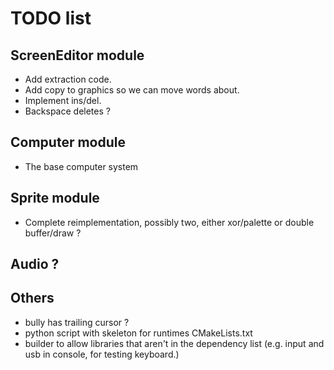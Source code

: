 # TODO list

## ScreenEditor module
- Add extraction code.
- Add copy to graphics so we can move words about.
- Implement ins/del.
- Backspace deletes ?

## Computer module
- The base computer system

## Sprite module
- Complete reimplementation, possibly two, either xor/palette or double buffer/draw ?

## Audio ?

## Others
- bully has trailing cursor ?
- python script with skeleton for runtimes CMakeLists.txt
- builder to allow libraries that aren't in the dependency list (e.g. input and usb in console, for testing keyboard.)

